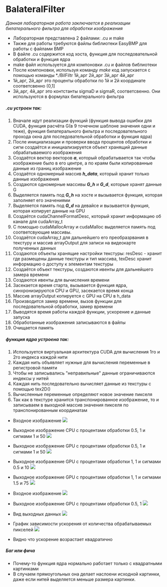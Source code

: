 # BalateralFilter
*Данная лабораторная работа заключается в реализации билатерального фильтра для обработки изображения*
* Лабораторная представлена 2 файлами: .cu и make
* Также для работы требуются файлы библиотеки EasyBMP для работы с файлами BMP
* В файле .cu содержится код хоста, функция для последовательной обработки и функция ядра
* make файл используется для компоновки .cu и файлов библиотеки
* После компоновки, используя команду *make* код запускается с помощью команды *./BilFiltr 1й_арг 2й_арг 3й_арг 4й_арг
* 1й_арг, 2й_арг это проценты обработки по 1й и 2й координате соответсвенно (0,1]
* 3й_арг, 4й_арг это контстанты sigmaD и sigmaR, соответсвенно. Они используются в формулах билатерального фильтра

##### .cu устроен так: 
1. Вначале идут реализации функций (функция вывода ошибки для CUDA, функция расчёта G(в 9 точечном шаблоне значения одни и теже), функция билатерального фильтра и последовательного прохода окна для последовательной обработки и функция ядра)
2. После инициализации и проверки ввода процентов обработки и сигм создаётся и инициализируется объект хранящий данные обрабатываемого изображения
3. Создаётся вектор векторов ***a***, который обрабатывается так чтобы изображение было в его центре, а по краям были копированные данные из границ изображение
4. Создаётся одномерный массив ***h_data***, который хранит только данные изображения
5. Создаются одномерные массивы ***G_h*** и ***G_d***, которые хранят данные G
6. Выделяется память под ***G_h*** на хосте и вызывается функция, которая заполняет его значениями
7. Выделяется память под ***G_d*** на девайсе и вызывается функция, которая копирует данные на GPU
8. Создаётся cudaChannelFormatDesc, который хранит информацию об канале для cudaArray_t
9. С помощью cudaMallocArray и cudaMalloc выделяется память под соответсвующие массивы.
10. Создаётся cudaArray_t для дальнейшего его преобразрвания в текстуру и массив arrayOutput для записи на видеокарте полученных данных
11. Создаются объекты хранящие настройки текстуры: resDesc - хранит где размещены данные текстуры и тип массива, texDesc хранит информацию о доступу к элементам текстуры
12. Создаётся объект текстуры, создаются ивенты для дальнейшего замера времени
13. Создаются ивенты для вычисления времени
14. Засекается время старта, вызывается функция ядра, синхронизируются CPU и GPU, засекается время конца
15. Массив arrayOutput копируется с GPU на CPU в h_data
16. Производится замер времени, вызов функции для последовательной обработки, замер времени
17. Выводятся время работы каждой функции, ускорение и данные запуска
18. Обработанные изображения записываются в файлы
19. Очищается память  
##### функция ядра устроена так:
1. Используется виртуальная архитектура CUDA для вычисления 1го и 2го индекса каждой нити 
2. Каждая нить объявляет нужные для вычисления переменные в регистровой памяти
3. Чтобы не записывались "неправильные" данные ограничиваются индексы у нитей
4. Каждая нить последовательно вычисляет данные из текстуры с помощью tex2D<float>()
5. Вычисленные переменные определяют новое значение пикселя
6. Так как в текстуре хранится транспонированное изображение, то и записываем в выходной массив значения пикселя по транспонированным координатам
  
* Входное изображение
![](input_1024.bmp)
* Выходное изображение CPU c процентами обработки 0.5, 1 и сигмами 1 и 50
![](outputCPU_1024(0.5,1,1,50).bmp)
* Выходное изображение GPU c процентами обработки 0.5, 1 и сигмами 1 и 50
![](outputGPU_1024(0.5,1,1,50).bmp)
* Выходное изображение GPU c процентами обработки 1, 1 и сигмами 0.5 и 10
 ![](outputGPU_1024(1,1,0.5,10).bmp)
* Выходное изображение GPU c процентами обработки 1, 1 и сигмами 1.5 и 75
 ![](outputGPU_1024(1,1,1.5,75).bmp)

* Входное изображение
![](input_325.bmp)
* Выходное изображение GPU c процентами обработки 0.5, 1
![](outputGPU_325.bmp)
  
* Вид выходных данных
![](image.png)

* График зависимости ускорения от количества обрабатываемых пикселей
![](SpeedUp.png)
* Видно что ускорение возрастает квадратично
##### Баг или фича
* Почему-то функция ядра нормально работает только с квадратными картинками
* В случаем прямоугольных она делает наслоени исходной картинки, даже если нитей выделяется меньше размера картинки.
